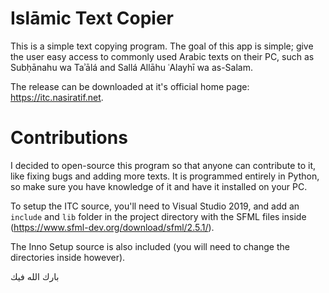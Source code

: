 # Islāmic Text Copier
This is a simple text copying program. The goal of this app is simple; give the user easy access to commonly used Arabic texts on their PC, such as Subḥānahu wa Taʾālá and Sallá Allāhu ʿAlayhī wa as-Salam.

The release can be downloaded at it's official home page: https://itc.nasiratif.net.

# Contributions
I decided to open-source this program so that anyone can contribute to it, like fixing bugs and adding more texts. It is programmed entirely in Python, so make sure you have knowledge of it and have it installed on your PC.

To setup the ITC source, you'll need to Visual Studio 2019, and add an `include` and `lib` folder in the project directory with the SFML files inside (https://www.sfml-dev.org/download/sfml/2.5.1/).

The Inno Setup source is also included (you will need to change the directories inside however).

بارك الله فيك
